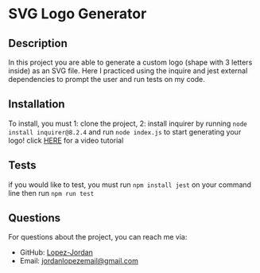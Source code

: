 # SVG Logo Generator

## Description
In this project you are able to generate a custom logo (shape with 3 letters inside) as an SVG file. Here I practiced using the inquire and jest external dependencies to prompt the user and run tests on my code.

## Installation
To install, you must 1: clone the project, 2: install inquirer by running `node install inquirer@8.2.4` and run `node index.js` to start generating your logo!
click [HERE](https://drive.google.com/file/d/12_-6392G5xreUXjSgHT5U9JUkAND0Haf/view) for a video tutorial

## Tests
if you would like to test, you must run `npm install jest` on your command line then run `npm run test`

## Questions
For questions about the project, you can reach me via:
- GitHub: [Lopez-Jordan](https://github.com/Lopez-Jordan)
- Email: jordanlopezemail@gmail.com
    
